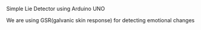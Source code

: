 Simple Lie Detector using Arduino UNO

We are using GSR(galvanic skin response) for detecting emotional changes
